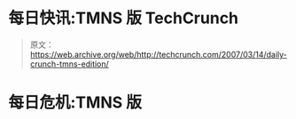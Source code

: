 # 每日快讯:TMNS 版 TechCrunch

> 原文：<https://web.archive.org/web/http://techcrunch.com/2007/03/14/daily-crunch-tmns-edition/>

# 每日危机:TMNS 版